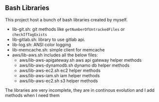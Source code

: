 Bash Libraries
--------------

This project host a bunch of bash libraries created by myself.

+ lib-git.sh: git methods like `getNumberOfUntrackedFiles` or `checkIfTagExists`
+ lib-gitlab.sh: library to use gitlab api.
+ lib-log.sh: ANSI color logging
+ lib-memcache.sh: simple client for memcache
+ aws/lib-aws.sh includes all the below files:
  + aws/lib-aws-apigateway.sh aws api gateway helper methods
  + aws/lib-aws-dynamodb.sh dynamo db helper methods
  + aws/lib-aws-ec2.sh ec2 helper methods
  + aws/lib-aws-iam.sh iam helper methods
  + aws/lib-aws-ec2.sh s3 helper methods

The libraries are very incomplete, they are in continous evolution and I add methods when I need them
  
